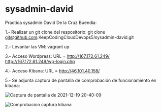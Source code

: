 # sysadmin-david
Practica sysadmin David De la Cruz Buendia:

1.- Realizar un git clone del respositorio:
	git clone git@github.com:KeepCodingCloudDevops5/sysadmin-david.git
	
2.- Levantar las VM:
	vagrant up

3.- Acceso Wordpress:
  URL = http://167.172.61.249/
        http://167.172.61.249/wp-login.php


4.- Acceso Kibana:
  URL = http://46.101.40.158/


5.- Se adjunta captura de pantalla de comprobación de funcionamiento en kibana:

![Captura de pantalla de 2021-12-19 20-40-09](https://user-images.githubusercontent.com/67948236/146689175-5643e416-0bdc-472b-b72d-d3245f98257a.png)

![Comprobacion captura kibana](https://user-images.githubusercontent.com/67948236/146689178-3db5646c-7154-4705-80a4-478715525f57.png)
